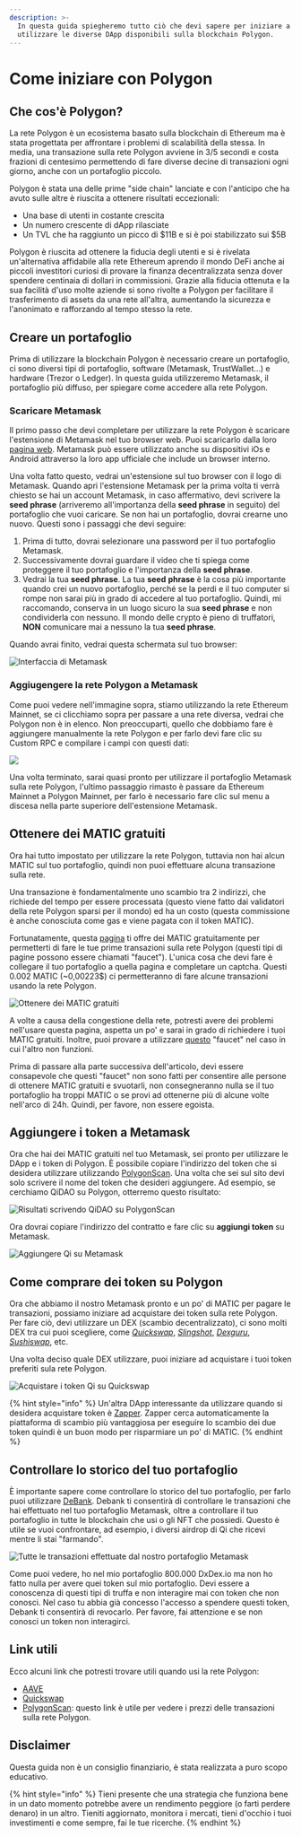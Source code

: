 ```yaml
---
description: >-
  In questa guida spiegheremo tutto ciò che devi sapere per iniziare a
  utilizzare le diverse DApp disponibili sulla blockchain Polygon.
---
```


# Come iniziare con Polygon

## Che cos'è Polygon?

La rete Polygon è un ecosistema basato sulla blockchain di Ethereum ma è stata progettata per affrontare i problemi di scalabilità della stessa. In media, una transazione sulla rete Polygon avviene in 3/5 secondi e costa frazioni di centesimo permettendo di fare diverse decine di transazioni ogni giorno, anche con un portafoglio piccolo.

Polygon è stata una delle prime "side chain" lanciate e con l'anticipo che ha avuto sulle altre è riuscita a ottenere risultati eccezionali:

* Una base di utenti in costante crescita
* Un numero crescente di dApp rilasciate 
* Un TVL che ha raggiunto un picco di $11B e si è poi stabilizzato sui $5B

Polygon è riuscita ad ottenere la fiducia degli utenti e si è rivelata un'alternativa affidabile alla rete Ethereum aprendo il mondo DeFi anche ai piccoli investitori curiosi di provare la finanza decentralizzata senza dover spendere centinaia di dollari in commissioni. Grazie alla fiducia ottenuta e la sua facilità d'uso molte aziende si sono rivolte a Polygon per facilitare il trasferimento di assets da una rete all'altra, aumentando la sicurezza e l'anonimato e rafforzando al tempo stesso la rete.

## Creare un portafoglio

Prima di utilizzare la blockchain Polygon è necessario creare un portafoglio, ci sono diversi tipi di portafoglio, software (Metamask, TrustWallet...) e hardware (Trezor o Ledger). In questa guida utilizzeremo Metamask, il portafoglio più diffuso, per spiegare come accedere alla rete Polygon. 

### Scaricare Metamask

Il primo passo che devi completare per utilizzare la rete Polygon è scaricare l'estensione di Metamask nel tuo browser web. Puoi scaricarlo dalla loro [pagina web](https://metamask.io/index.html). Metamask può essere utilizzato anche su dispositivi iOs e Android attraverso la loro app ufficiale che include un browser interno.

Una volta fatto questo, vedrai un'estensione sul tuo browser con il logo di Metamask. Quando apri l'estensione Metamask per la prima volta ti verrà chiesto se hai un account Metamask, in caso affermativo, devi scrivere la **seed phrase** (arriveremo all'importanza della **seed phrase** in seguito) del portafoglio che vuoi caricare. Se non hai un portafoglio, dovrai crearne uno nuovo. Questi sono i passaggi che devi seguire:

1. Prima di tutto, dovrai selezionare una password per il tuo portafoglio Metamask.
2. Successivamente dovrai guardare il video che ti spiega come proteggere il tuo portafoglio e l'importanza della **seed phrase**.
3. Vedrai la tua **seed phrase**. La tua **seed** **phrase** è la cosa più importante quando crei un nuovo portafoglio, perché se la perdi e il tuo computer si rompe non sarai più in grado di accedere al tuo portafoglio. Quindi, mi raccomando, conserva in un luogo sicuro la sua **seed phrase** e non condividerla con nessuno. Il mondo delle crypto è pieno di truffatori, **NON** comunicare mai a nessuno la tua **seed phrase**.

Quando avrai finito, vedrai questa schermata sul tuo browser:

![Interfaccia di Metamask](<../.gitbook/assets/image (18).png>)

### Aggiugengere la rete Polygon a Metamask

Come puoi vedere nell'immagine sopra, stiamo utilizzando la rete Ethereum Mainnet, se ci clicchiamo sopra per passare a una rete diversa, vedrai che Polygon non è in elenco. Non preoccuparti, quello che dobbiamo fare è aggiungere manualmente la rete Polygon e per farlo devi fare clic su Custom RPC e compilare i campi con questi dati:

![](<../.gitbook/assets/image (20).png>)

Una volta terminato, sarai quasi pronto per utilizzare il portafoglio Metamask sulla rete Polygon, l'ultimo passaggio rimasto è passare da Ethereum Mainnet a Polygon Mainnet, per farlo è necessario fare clic sul menu a discesa nella parte superiore dell'estensione Metamask.

## Ottenere dei MATIC gratuiti

Ora hai tutto impostato per utilizzare la rete Polygon, tuttavia non hai alcun MATIC sul tuo portafoglio, quindi non puoi effettuare alcuna transazione sulla rete. 

Una transazione è fondamentalmente uno scambio tra 2 indirizzi, che richiede del tempo per essere processata (questo viene fatto dai validatori della rete Polygon sparsi per il mondo) ed ha un costo (questa commissione è anche conosciuta come gas e viene pagata con il token MATIC).

Fortunatamente, questa [pagina](https://matic.supply) ti offre dei MATIC gratuitamente per permetterti di fare le tue prime transazioni sulla rete Polygon (questi tipi di pagine possono essere chiamati "faucet"). L'unica cosa che devi fare è collegare il tuo portafoglio a quella pagina e completare un captcha. Questi 0.002 MATIC (\~0,00223$) ci permetteranno di fare alcune transazioni usando la rete Polygon.

![Ottenere dei MATIC gratuiti](<../.gitbook/assets/image (23).png>)

A volte a causa della congestione della rete, potresti avere dei problemi nell'usare questa pagina, aspetta un po' e sarai in grado di richiedere i tuoi MATIC gratuiti. Inoltre, puoi provare a utilizzare [questo](https://macncheese.finance/matic-polygon-mainnet-faucet.php) "faucet" nel caso in cui l'altro non funzioni.

Prima di passare alla parte successiva dell'articolo, devi essere consapevole che questi "faucet" non sono fatti per consentire alle persone di ottenere MATIC gratuiti e svuotarli, non consegneranno nulla se il tuo portafoglio ha troppi MATIC o se provi ad ottenerne più di alcune volte nell'arco di 24h. Quindi, per favore, non essere egoista.

## Aggiungere i token a Metamask

Ora che hai dei MATIC gratuiti nel tuo Metamask, sei pronto per utilizzare le DApp e i token di Polygon. È possibile copiare l'indirizzo del token che si desidera utilizzare utilizzando [PolygonScan](https://polygonscan.com). Una volta che sei sul sito devi solo scrivere il nome del token che desideri aggiungere. Ad esempio, se cerchiamo QiDAO su Polygon, otterremo questo risultato:

![Risultati scrivendo QiDAO su PolygonScan](<../.gitbook/assets/image (24).png>)

Ora dovrai copiare l'indirizzo del contratto e fare clic su **aggiungi token** su Metamask.

![Aggiungere Qi su Metamask](<../.gitbook/assets/image (25).png>)

## Come comprare dei token su Polygon

Ora che abbiamo il nostro Metamask pronto e un po' di MATIC per pagare le transazioni, possiamo iniziare ad acquistare dei token sulla rete Polygon. Per fare ciò, devi utilizzare un DEX (scambio decentralizzato), ci sono molti DEX tra cui puoi scegliere, come [_Quickswap_](https://quickswap.exchange/#/swap), [_Slingshot_](https://app.slingshot.finance/trade/m/MATIC/USDC), [_Dexguru_](https://dex.guru), [_Sushiswap_](https://app.sushi.com/swap), etc. 

Una volta deciso quale DEX utilizzare, puoi iniziare ad acquistare i tuoi token preferiti sula rete Polygon.

![Acquistare i token Qi su Quickswap](<../.gitbook/assets/image (26).png>)

{% hint style="info" %}
Un'altra DApp interessante da utilizzare quando si desidera acquistare token è [Zapper](https://zapper.fi/es/exchange). Zapper cerca automaticamente la piattaforma di scambio più vantaggiosa per eseguire lo scambio dei due token quindi è un buon modo per risparmiare un po' di MATIC.
{% endhint %}



## Controllare lo storico del tuo portafoglio

È importante sapere come controllare lo storico del tuo portafoglio, per farlo puoi utilizzare [DeBank](https://debank.com). Debank ti consentirà di controllare le transazioni che hai effettuato nel tuo portafoglio Metamask, oltre a controllare il tuo portafoglio in tutte le blockchain che usi o gli NFT che possiedi. Questo è utile se vuoi confrontare, ad esempio, i diversi airdrop di Qi che ricevi mentre li stai "farmando".

![Tutte le transazioni effettuate dal nostro portafoglio Metamask](<../.gitbook/assets/image (27).png>)

Come puoi vedere, ho nel mio portafoglio 800.000 DxDex.io ma non ho fatto nulla per avere quei token sul mio portafoglio. Devi essere a conoscenza di questi tipi di truffa e non interagire mai con token che non conosci. Nel caso tu abbia già concesso l'accesso a spendere questi token, Debank ti consentirà di revocarlo. Per favore, fai attenzione e se non conosci un token non interagirci.

## Link utili

Ecco alcuni link che potresti trovare utili quando usi la rete Polygon:

* [AAVE](https://app.aave.com)
* [Quickswap](https://quickswap.exchange/#/swap)
* [PolygonScan](https://polygonscan.com/gastracker/): questo link è utile per vedere i prezzi delle transazioni sulla rete Polygon.

## Disclaimer

Questa guida non è un consiglio finanziario, è stata realizzata a puro scopo educativo. 

{% hint style="info" %}
Tieni presente che una strategia che funziona bene in un dato momento potrebbe avere un rendimento peggiore (o farti perdere denaro) in un altro. Tieniti aggiornato, monitora i mercati, tieni d'occhio i tuoi investimenti e come sempre, fai le tue ricerche.
{% endhint %}
